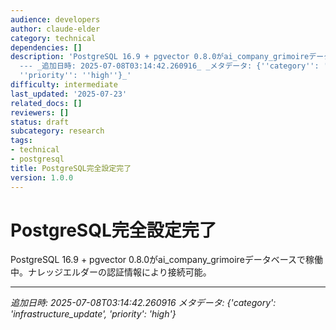 ```yaml
---
audience: developers
author: claude-elder
category: technical
dependencies: []
description: 'PostgreSQL 16.9 + pgvector 0.8.0がai_company_grimoireデータベースで稼働中。ナレッジエルダーの認証情報により接続可能。
  --- _追加日時: 2025-07-08T03:14:42.260916_ _メタデータ: {''category'': ''infrastructure_update'',
  ''priority'': ''high''}_'
difficulty: intermediate
last_updated: '2025-07-23'
related_docs: []
reviewers: []
status: draft
subcategory: research
tags:
- technical
- postgresql
title: PostgreSQL完全設定完了
version: 1.0.0
---
```


# PostgreSQL完全設定完了

PostgreSQL 16.9 + pgvector 0.8.0がai_company_grimoireデータベースで稼働中。ナレッジエルダーの認証情報により接続可能。

---
_追加日時: 2025-07-08T03:14:42.260916_
_メタデータ: {'category': 'infrastructure_update', 'priority': 'high'}_
